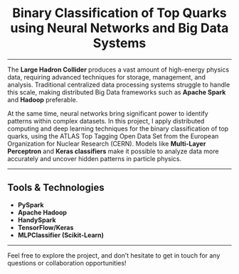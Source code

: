 <h1 style="text-align: center;">Binary Classification of Top Quarks using Neural Networks and Big Data Systems</h1>

---

The **Large Hadron Collider** produces a vast amount of high-energy physics data, requiring advanced techniques for storage, management, and analysis. Traditional centralized data processing systems struggle to handle this scale, making distributed Big Data frameworks such as **Apache Spark** and **Hadoop** preferable.

At the same time, neural networks bring significant power to identify patterns within complex datasets. In this project, I apply distributed computing and deep learning techniques for the binary classification of top quarks, using the ATLAS Top Tagging Open Data Set from the European Organization for Nuclear Research (CERN). Models like **Multi-Layer Perceptron** and **Keras classifiers** make it possible to analyze data more accurately and uncover hidden patterns in particle physics.

---

## Tools & Technologies

- **PySpark**
- **Apache Hadoop**
- **HandySpark**
- **TensorFlow/Keras**
- **MLPClassifier (Scikit-Learn)**

---

Feel free to explore the project, and don’t hesitate to get in touch for any questions or collaboration opportunities!


